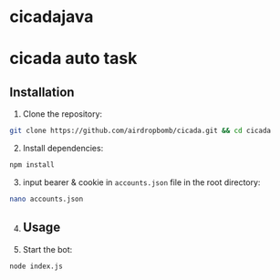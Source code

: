 # cicadajava

# cicada auto task

## Installation

1. Clone the repository:
```bash
git clone https://github.com/airdropbomb/cicada.git && cd cicada
```

2. Install dependencies:
```bash
npm install
```

3. input bearer & cookie in `accounts.json` file in the root directory:
```bash
nano accounts.json
```

4. ## Usage

1. Start the bot:
```bash
node index.js
```
